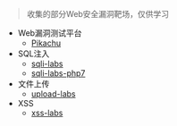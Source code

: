 > 收集的部分Web安全漏洞靶场，仅供学习

* Web漏洞测试平台
  * [Pikachu](https://github.com/zhuifengshaonianhanlu/pikachu)
* SQL注入
  * [sqli-labs](https://github.com/Audi-1/sqli-labs)
  * [sqli-labs-php7](https://github.com/skyblueee/sqli-labs-php7)
* 文件上传
  * [upload-labs](https://github.com/c0ny1/upload-labs)
* XSS
  * [xss-labs](https://github.com/fengsec/WebLabs/xss-labs)

